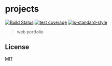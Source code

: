 # projects
[![Build Status](https://img.shields.io/travis/yerkopalma/projects/master.svg?style=flat-square)](https://travis-ci.org/yerkopalma/projects) [![test coverage](https://img.shields.io/codecov/c/github/yerkopalma/projects/master.svg?style=flat-square)](https://codecov.io/github/yerkopalma/projects) [![js-standard-style](https://img.shields.io/badge/code%20style-standard-brightgreen.svg?style=flat-square)](https://github.com/feross/standard)

> web portfolio

## License
[MIT](/license)
